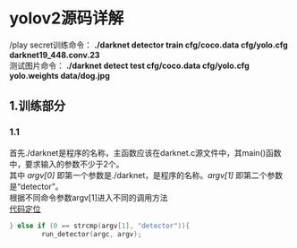 # yolov2源码详解
/play secret训练命令： **./darknet detector train cfg/coco.data cfg/yolo.cfg darknet19_448.conv.23**  
测试图片命令： **./darknet detect test cfg/coco.data cfg/yolo.cfg yolo.weights data/dog.jpg**
## 1.训练部分
### 1.1
首先./darknet是程序的名称，主函数应该在darknet.c源文件中，其main()函数中，要求输入的参数不少于2个。  
其中 *argv[0]* 即第一个参数是./darknet，是程序的名称。*argv[1]* 即第二个参数是“detector”。  
根据不同命令参数argv[1]进入不同的调用方法  
[代码定位](https://github.com/pjreddie/darknet/blob/56d69e73aba37283ea7b9726b81afd2f79cd1134/examples/darknet.c#L417)
``` c
} else if (0 == strcmp(argv[1], "detector")){
        run_detector(argc, argv);
```
